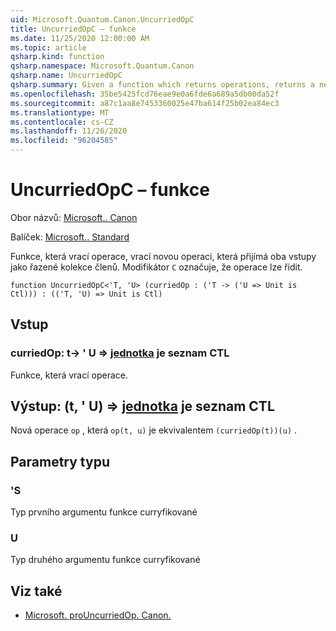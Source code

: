 ```yaml
---
uid: Microsoft.Quantum.Canon.UncurriedOpC
title: UncurriedOpC – funkce
ms.date: 11/25/2020 12:00:00 AM
ms.topic: article
qsharp.kind: function
qsharp.namespace: Microsoft.Quantum.Canon
qsharp.name: UncurriedOpC
qsharp.summary: Given a function which returns operations, returns a new operation which takes both inputs as a tuple. The modifier `C` indicates that the operations are controllable.
ms.openlocfilehash: 35be5425fcd76eae9e0a6fde6a689a5db00da52f
ms.sourcegitcommit: a87c1aa8e7453360025e47ba614f25b02ea84ec3
ms.translationtype: MT
ms.contentlocale: cs-CZ
ms.lasthandoff: 11/26/2020
ms.locfileid: "96204585"
---
```

# <a name="uncurriedopc-function"></a>UncurriedOpC – funkce

Obor názvů: [Microsoft.. Canon](xref:Microsoft.Quantum.Canon)

Balíček: [Microsoft.. Standard](https://nuget.org/packages/Microsoft.Quantum.Standard)


Funkce, která vrací operace, vrací novou operaci, která přijímá oba vstupy jako řazené kolekce členů.
Modifikátor `C` označuje, že operace lze řídit.

```qsharp
function UncurriedOpC<'T, 'U> (curriedOp : ('T -> ('U => Unit is Ctl))) : (('T, 'U) => Unit is Ctl)
```


## <a name="input"></a>Vstup

### <a name="curriedop--t---u--unit--is-ctl"></a>curriedOp: t-> ' U => [jednotka](xref:microsoft.quantum.lang-ref.unit)  je seznam CTL

Funkce, která vrací operace.



## <a name="output--tu--unit--is-ctl"></a>Výstup: (t, ' U) => [jednotka](xref:microsoft.quantum.lang-ref.unit)  je seznam CTL

Nová operace `op` , která `op(t, u)` je ekvivalentem `(curriedOp(t))(u)` .

## <a name="type-parameters"></a>Parametry typu

### <a name="t"></a>'S

Typ prvního argumentu funkce curryfikované
### <a name="u"></a>U

Typ druhého argumentu funkce curryfikované

## <a name="see-also"></a>Viz také

- [Microsoft. proUncurriedOp. Canon.](xref:Microsoft.Quantum.Canon.UncurriedOp)